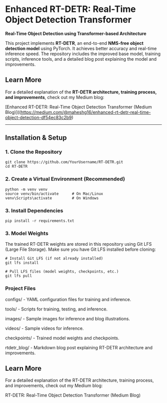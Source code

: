 # Enhanced RT-DETR: Real-Time Object Detection Transformer

**Real-Time Object Detection using Transformer-based Architecture**

This project implements **RT-DETR**, an end-to-end **NMS-free object detection model** using PyTorch. It achieves better accuracy and real-time inference speed. The repository includes the improved base model, training scripts, inference tools, and a detailed blog post explaining the model and improvements.

## Learn More  

For a detailed explanation of the **RT-DETR architecture, training process, and improvements**, check out my Medium blog:  

[Enhanced RT-DETR: Real-Time Object Detection Transformer (Medium Blog)]((https://medium.com/@maheshg16/enhanced-rt-detr-real-time-object-detection-df54ec83c2b9)


---

## Installation & Setup

### 1. Clone the Repository
```
git clone https://github.com/YourUsername/RT-DETR.git
cd RT-DETR
```

### 2. Create a Virtual Environment (Recommended)
```
python -m venv venv
source venv/bin/activate      # On Mac/Linux
venv\Scripts\activate         # On Windows
```

### 3. Install Dependencies
```
pip install -r requirements.txt
```
### 3. Model Weights
The trained RT-DETR weights are stored in this repository using Git LFS (Large File Storage).
Make sure you have Git LFS installed before cloning:

```
# Install Git LFS (if not already installed)
git lfs install

# Pull LFS files (model weights, checkpoints, etc.)
git lfs pull

```

### Project Files
configs/ - YAML configuration files for training and inference.

tools/ - Scripts for training, testing, and inference.

images/ - Sample images for inference and blog illustrations.

videos/ - Sample videos for inference.

checkpoints/ - Trained model weights and checkpoints.

rtdetr_blog/ - Markdown blog post explaining RT-DETR architecture and improvements.

## Learn More

For a detailed explanation of the RT-DETR architecture, training process, and improvements, check out my Medium blog:

RT-DETR: Real-Time Object Detection Transformer (Medium Blog)
